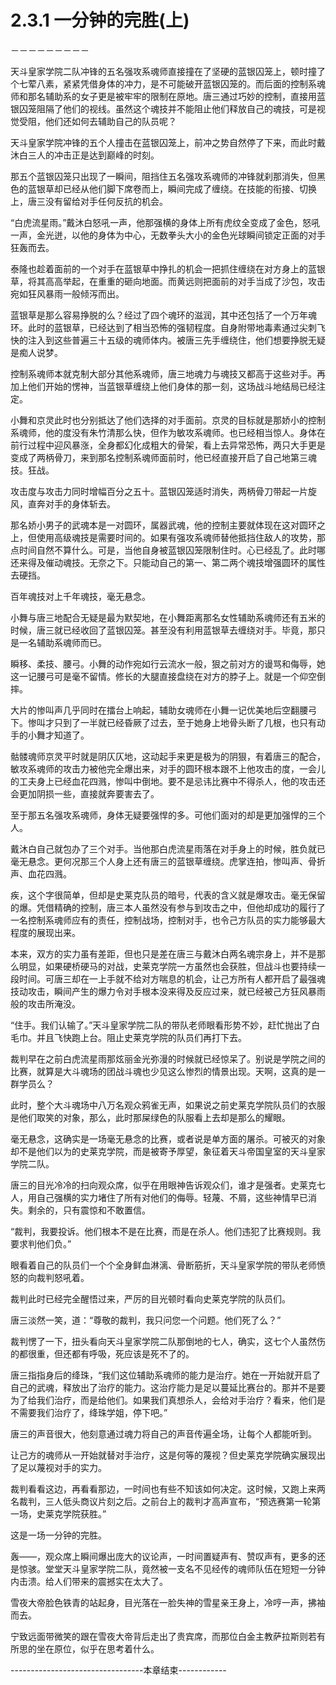 # 2.3.1 一分钟的完胜(上)
－－－－－－－－－

  天斗皇家学院二队冲锋的五名强攻系魂师直接撞在了坚硬的蓝银囚笼上，顿时撞了个七荤八素，紧紧凭借身体的冲力，是不可能破开蓝银囚笼的。而后面的控制系魂师和那名辅助系的女子更是被牢牢的限制在原地。唐三通过巧妙的控制，直接用蓝银囚笼阻隔了他们的视线。虽然这个魂技并不能阻止他们释放自己的魂技，可是视觉受阻，他们还如何去辅助自己的队员呢？

  天斗皇家学院冲锋的五个人撞击在蓝银囚笼上，前冲之势自然停了下来，而此时戴沐白三人的冲击正是达到巅峰的时刻。

  那五个蓝银囚笼只出现了一瞬间，阻挡住五名强攻系魂师的冲锋就刹那消失，但黑色的蓝银草却已经从他们脚下席卷而上，瞬间完成了缠绕。在技能的衔接、切换上，唐三没有留给对手任何反抗的机会。

  “白虎流星雨。”戴沐白怒吼一声，他那强横的身体上所有虎纹全变成了金色，怒吼一声，金光迸，以他的身体为中心，无数拳头大小的金色光球瞬间锁定正面的对手狂轰而去。

  泰隆也趁着面前的一个对手在蓝银草中挣扎的机会一把抓住缠绕在对方身上的蓝银草，将其高高举起，在重重的砸向地面。而黄远则把面前的对手当成了沙包，攻击宛如狂风暴雨一般倾泻而出。

  蓝银草是那么容易挣脱的么？经过了四个魂环的滋润，其中还包括了一个万年魂环。此时的蓝银草，已经达到了相当恐怖的强韧程度。自身附带地毒素通过尖刺飞快的注入到这些普遍三十五级的魂师体内。被唐三先手缠绕住，他们想要挣脱无疑是痴人说梦。

  控制系魂师本就克制大部分其他系魂师，唐三地魂力与魂技又都高于这些对手。再加上他们开始的愣神，当蓝银草缠绕上他们身体的那一刻，这场战斗地结局已经注定。

  小舞和京灵此时也分别抵达了他们选择的对手面前。京灵的目标就是那娇小的控制系魂师，他的度没有朱竹清那么快，但作为敏攻系魂师。也已经相当惊人。身体在前行过程中迎风暴涨，全身都幻化成粗大的骨架，看上去异常恐怖，两只大手更是变成了两柄骨刀，来到那名控制系魂师面前时，他已经直接开启了自己地第三魂技。狂战。

  攻击度与攻击力同时增幅百分之五十。蓝银囚笼适时消失，两柄骨刀带起一片旋风，直奔对手的身体斩去。

  那名娇小男子的武魂本是一对圆环，属器武魂，他的控制主要就体现在这对圆环之上，但使用高级魂技是需要时间的。如果有强攻系魂师替他抵挡住敌人的攻势，那点时间自然不算什么。可是，当他自身被蓝银囚笼限制住时。心已经乱了。此时哪还来得及催动魂技。无奈之下。只能动自己的第一、第二两个魂技增强圆环的属性去硬挡。

  百年魂技对上千年魂技，毫无悬念。

  小舞与唐三地配合无疑是最为默契地，在小舞距离那名女性辅助系魂师还有五米的时候，唐三就已经收回了蓝银囚笼。甚至没有利用蓝银草去缠绕对手。毕竟，那只是一名辅助系魂师而已。

  瞬移、柔技、腰弓。小舞的动作宛如行云流水一般，狠之前对方的谩骂和侮辱，她这一记腰弓可是毫不留情。修长的大腿直接盘绕在对方的脖子上。就是一个仰空倒摔。

  大片的惨叫声几乎同时在擂台上响起，辅助女魂师在小舞一记优美地后空翻腰弓下。惨叫才只到了一半就已经昏厥了过去，至于她身上地骨头断了几根，也只有动手的小舞才知道了。

  骷髅魂师京灵平时就是阴仄仄地，这动起手来更是极为的阴狠，有着唐三的配合，敏攻系魂师的攻击力被他完全爆出来，对手的圆环根本跟不上他攻击的度，一会儿的工夫身上已经血花四溅，惨叫中倒地。要不是忌讳比赛中不得杀人，他的攻击还会更加阴损一些，直接就奔要害去了。

  至于那五名强攻系魂师，身体无疑要强悍的多。可他们面对的却是更加强悍的三个人。

  戴沐白自己就包办了三个对手。当他那白虎流星雨落在对手身上的时候，胜负就已毫无悬念。更何况那三个人身上还有唐三的蓝银草缠绕。虎掌连拍，惨叫声、骨折声、血花四溅。

  疾，这个字很简单，但却是史莱克队员的暗号，代表的含义就是爆攻击。毫无保留的爆。凭借精确的控制，唐三本人虽然没有参与到攻击之中，但他却成功的履行了一名控制系魂师应有的责任，控制战场，控制对手，也令己方队员的实力能够最大程度的展现出来。

  本来，双方的实力虽有差距，但也只是差在唐三与戴沐白两名魂宗身上，并不是那么明显，如果硬桥硬马的对战，史莱克学院一方虽然也会获胜，但战斗也要持续一段时间。可唐三却在一上手就不给对方喘息的机会，让己方所有人都开启了最强魂技动攻击，瞬间产生的爆力令对手根本没来得及反应过来，就已经被己方狂风暴雨般的攻击所淹没。

  “住手。我们认输了。”天斗皇家学院二队的带队老师眼看形势不妙，赶忙抛出了白毛巾。并且飞快跑上台。阻止史莱克学院的队员们再打下去。

  裁判早在之前白虎流星雨那炫丽金光弥漫的时候就已经惊呆了。别说是学院之间的比赛，就算是大斗魂场的团战斗魂也少见这么惨烈的情景出现。天啊，这真的是一群学员么？

  此时，整个大斗魂场中八万名观众鸦雀无声，如果说之前史莱克学院队员们的衣服是他们取笑的对象，那么，此时那屎绿色的队服看上去却是那么的耀眼。

  毫无悬念，这确实是一场毫无悬念的比赛，或者说是单方面的屠杀。可被灭的对象却不是他们以为的史莱克学院，而是被寄予厚望，象征着天斗帝国皇室的天斗皇家学院二队。

  唐三的目光冷冷的扫向观众席，似乎在用眼神告诉观众们，谁才是强者。史莱克七人，用自己强横的实力堵住了所有对他们的侮辱。轻蔑、不屑，这些神情早已消失。剩余的，只有震惊和不敢置信。

  “裁判，我要投诉。他们根本不是在比赛，而是在杀人。他们违犯了比赛规则。我要求判他们负。”

  眼看着自己的队员们一个个全身鲜血淋漓、骨断筋折，天斗皇家学院的带队老师愤怒的向裁判怒吼着。

  裁判此时已经完全醒悟过来，严厉的目光顿时看向史莱克学院的队员们。

  唐三淡然一笑，道：“尊敬的裁判，我只问您一个问题。他们死了么？”

  裁判愣了一下，扭头看向天斗皇家学院二队那倒地的七人，确实，这七个人虽然伤的都很重，但还都有呼吸，死应该是死不了的。

  唐三指指身后的绛珠，“我们这位辅助系魂师的能力是治疗。她在一开始就开启了自己的武魂，释放出了治疗的能力。这治疗能力是足以蔓延比赛台的。那并不是要为了给我们治疗，而是给他们。如果我们真想杀人，会给对手治疗？看来，他们是不需要我们治疗了，绛珠学姐，停下吧。”

  唐三的声音很大，他刻意通过魂力将自己的声音传遍全场，让每个人都能听到。

  让己方的魂师从一开始就替对手治疗，这是何等的蔑视？但史莱克学院确实展现出了足以蔑视对手的实力。

  裁判看看这边，再看看那边，一时间也有些不知该如何决定。这时候，又跑上来两名裁判，三人低头商议片刻之后。之前台上的裁判才高声宣布，“预选赛第一轮第一场，史莱克学院获胜。”

  这是一场一分钟的完胜。

  轰——，观众席上瞬间爆出庞大的议论声，一时间置疑声有、赞叹声有，更多的还是惊骇。堂堂天斗皇家学院二队，竟然被一支名不见经传的魂师队伍在短短一分钟内击溃。给人们带来的震撼实在太大了。

  雪夜大帝脸色铁青的站起身，目光落在一脸失神的雪星亲王身上，冷哼一声，拂袖而去。

  宁致远面带微笑的跟在雪夜大帝背后走出了贵宾席，而那位白金主教萨拉斯则若有所思的坐在原位，似乎在思考着什么。


---------------------------------本章结束------------
